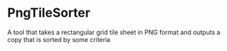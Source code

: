 # PngTileSorter
A tool that takes a rectangular grid tile sheet in PNG format and outputs a copy that is sorted by some criteria
